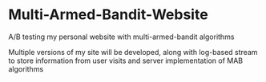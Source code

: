 # Multi-Armed-Bandit-Website

A/B testing my personal website with multi-armed-bandit algorithms

Multiple versions of my site will be developed, along with log-based stream to store information from user visits 
and server implementation of MAB algorithms
